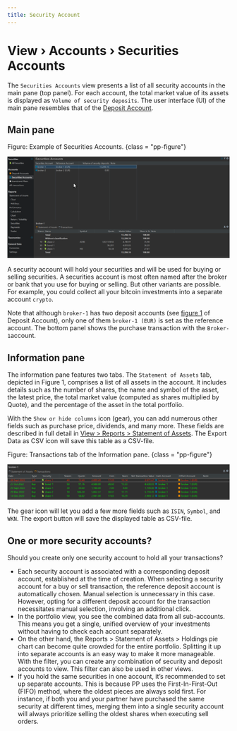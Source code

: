 ```yaml
---
title: Security Account
---
```

# View &rsaquo; Accounts &rsaquo; Securities Accounts

The `Securities Accounts` view presents a list of all security accounts in the main pane (top panel). For each account, the total market value of its assets is displayed as `Volume of security deposits`. The user interface (UI) of the main pane resembles that of the [Deposit Account](./deposit-account.md).

## Main pane

Figure: Example of Securities Accounts. {class = "pp-figure"}

![](images/sb-accounts-securities-accounts.png)

A security account will hold your securities and will be used for buying or selling securities. A securities account is most often named after the broker or bank that you use for buying or selling. But other variants are possible. For example, you could collect all your bitcoin investments into a separate account `crypto`. 

Note that although `broker-1` has two deposit accounts (see [figure 1](images/sb-accounts-deposit-accounts.png) of Deposit Account), only one of them `broker-1 (EUR)` is set as the reference account. The bottom panel shows the purchase transaction with the `Broker-1`account.

## Information pane

The information pane features two tabs. The `Statement of Assets` tab, depicted in Figure 1, comprises a list of all assets in the account. It includes details such as the number of shares, the name and symbol of the asset, the latest price, the total market value (computed as shares multiplied by Quote), and the percentage of the asset in the total portfolio.

With the `Show or hide columns` icon (gear), you can add numerous other fields such as purchase price, dividends, and many more. These fields are described in full detail in [View > Reports > Statement of Assets](../reports/statement/index.md#available-columns). The Export Data as CSV icon will save this table as a CSV-file.

Figure: Transactions tab of the Information pane. {class = "pp-figure"}

![](images/sb-accounts-securities-accounts-transactions-table.png)

The gear icon will let you add a few more fields such as `ISIN`, `Symbol`, and `WKN`. The export button will save the displayed table as CSV-file.

## One or more security accounts?

Should you create only one security account to hold all your transactions?

- Each security account is associated with a corresponding deposit account, established at the time of creation. When selecting a security account for a buy or sell transaction, the reference deposit account is automatically chosen. Manual selection is unnecessary in this case. However, opting for a different deposit account for the transaction necessitates manual selection, involving an additional click.
- In the portfolio view, you see the combined data from all sub-accounts. This means you get a single, unified overview of your investments without having to check each account separately.
- On the other hand, the Reports > Statement of Assets > Holdings pie chart can become quite crowded for the entire portfolio. Splitting it up into separate accounts is an easy way to make it more manageable. With the filter, you can create any combination of security and deposit accounts to view. This filter can also be used in other views.
- If you hold the same securities in one account, it’s recommended to set up separate accounts. This is because PP uses the First-In-First-Out (FIFO) method, where the oldest pieces are always sold first. For instance, if both you and your partner have purchased the same security at different times, merging them into a single security account will always prioritize selling the oldest shares when executing sell orders.




